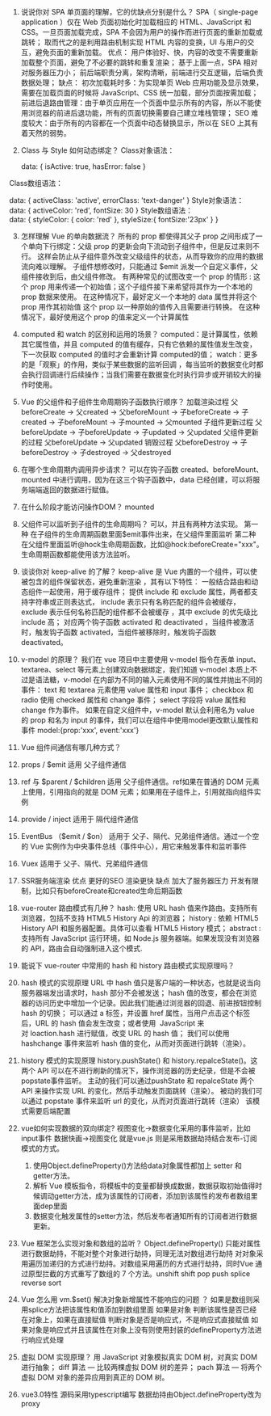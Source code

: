 1. 说说你对 SPA 单页面的理解，它的优缺点分别是什么？
  SPA（ single-page application ）仅在 Web 页面初始化时加载相应的 HTML、JavaScript 和 CSS。一旦页面加载完成，SPA 不会因为用户的操作而进行页面的重新加载或跳转；
  取而代之的是利用路由机制实现 HTML 内容的变换，UI 与用户的交互，避免页面的重新加载。
  优点：
    用户体验好、快，内容的改变不需要重新加载整个页面，避免了不必要的跳转和重复渲染；
    基于上面一点，SPA 相对对服务器压力小；
    前后端职责分离，架构清晰，前端进行交互逻辑，后端负责数据处理；
  缺点：
    初次加载耗时多：为实现单页 Web 应用功能及显示效果，需要在加载页面的时候将 JavaScript、CSS 统一加载，部分页面按需加载；
    前进后退路由管理：由于单页应用在一个页面中显示所有的内容，所以不能使用浏览器的前进后退功能，所有的页面切换需要自己建立堆栈管理；
    SEO 难度较大：由于所有的内容都在一个页面中动态替换显示，所以在 SEO 上其有着天然的弱势。

2. Class 与 Style 如何动态绑定？
  Class对象语法：
    <div v-bind:class="{ active: isActive, 'text-danger': hasError }"></div>
    data: {
      isActive: true,
      hasError: false
    }
  Class数组语法：
    <div v-bind:class="[isActive ? activeClass : '', errorClass]"></div>
    data: {
      activeClass: 'active',
      errorClass: 'text-danger'
    }
  Style对象语法：
    <div v-bind:style="{ color: activeColor, fontSize: fontSize + 'px' }"></div>
    data: {
      activeColor: 'red',
      fontSize: 30
    }
  Style数组语法：
    <div v-bind:style="[styleColor, styleSize]"></div>
    data: {
      styleColor: {
        color: 'red'
      },
      styleSize:{
        fontSize:'23px'
      }
    }

3. 怎样理解 Vue 的单向数据流？
  所有的 prop 都使得其父子 prop 之间形成了一个单向下行绑定：父级 prop 的更新会向下流动到子组件中，但是反过来则不行。
  这样会防止从子组件意外改变父级组件的状态，从而导致你的应用的数据流向难以理解。
  子组件想修改时，只能通过 $emit 派发一个自定义事件，父组件接收到后，由父组件修改。
  有两种常见的试图改变一个 prop 的情形 :
    这个 prop 用来传递一个初始值；这个子组件接下来希望将其作为一个本地的 prop 数据来使用。 在这种情况下，最好定义一个本地的 data 属性并将这个 prop 用作其初始值
    这个 prop 以一种原始的值传入且需要进行转换。 在这种情况下，最好使用这个 prop 的值来定义一个计算属性

4. computed 和 watch 的区别和运用的场景？
  computed：是计算属性，依赖其它属性值，并且 computed 的值有缓存，只有它依赖的属性值发生改变，下一次获取 computed 的值时才会重新计算 computed的值；
  watch：更多的是「观察」的作用，类似于某些数据的监听回调 ，每当监听的数据变化时都会执行回调进行后续操作；当我们需要在数据变化时执行异步或开销较大的操作时使用。

5. Vue 的父组件和子组件生命周期钩子函数执行顺序？
  加载渲染过程
    父beforeCreate -> 父created -> 父beforeMount -> 子beforeCreate -> 子created -> 子beforeMount -> 子mounted -> 父mounted
  子组件更新过程
    父beforeUpdate -> 子beforeUpdate -> 子updated -> 父updated
  父组件更新的过程
    父beforeUpdate -> 父updated
  销毁过程
    父beforeDestroy -> 子beforeDestroy -> 子destroyed -> 父destroyed

6. 在哪个生命周期内调用异步请求？
  可以在钩子函数 created、beforeMount、mounted 中进行调用，因为在这三个钩子函数中，data 已经创建，可以将服务端端返回的数据进行赋值。

7. 在什么阶段才能访问操作DOM？
  mounted

8. 父组件可以监听到子组件的生命周期吗？
  可以，并且有两种方法实现。
  第一种
    在子组件的生命周期函数里面$emit事件出来，在父组件里面监听
  第二种
    在父组件里面监听@hock生命周期函数，比如@hock:beforeCreate="xxx"。生命周期函数都能使用该方法监听。

9. 谈谈你对 keep-alive 的了解？
  keep-alive 是 Vue 内置的一个组件，可以使被包含的组件保留状态，避免重新渲染 ，其有以下特性：
    一般结合路由和动态组件一起使用，用于缓存组件；
    提供 include 和 exclude 属性，两者都支持字符串或正则表达式， include 表示只有名称匹配的组件会被缓存，exclude 表示任何名称匹配的组件都不会被缓存 ，其中 exclude 的优先级比 include 高；
    对应两个钩子函数 activated 和 deactivated ，当组件被激活时，触发钩子函数 activated，当组件被移除时，触发钩子函数 deactivated。

10. v-model 的原理？
  我们在 vue 项目中主要使用 v-model 指令在表单 input、textarea、select 等元素上创建双向数据绑定，我们知道 v-model 本质上不过是语法糖，v-model 在内部为不同的输入元素使用不同的属性并抛出不同的事件：
  text 和 textarea 元素使用 value 属性和 input 事件；
  checkbox 和 radio 使用 checked 属性和 change 事件；
  select 字段将 value 属性和 change 作为事件。
  如果在自定义组件中，v-model 默认会利用名为 value 的 prop 和名为 input 的事件，我们可以在组件中使用model更改默认属性和事件 model:{prop:'xxx', event:'xxx'}

11. Vue 组件间通信有哪几种方式？
  1. props / $emit 适用 父子组件通信
  2. ref 与 $parent / $children 适用 父子组件通信。ref如果在普通的 DOM 元素上使用，引用指向的就是 DOM 元素；如果用在子组件上，引用就指向组件实例
  4. provide / inject 适用于 隔代组件通信
  3. EventBus （$emit / $on） 适用于 父子、隔代、兄弟组件通信。通过一个空的 Vue 实例作为中央事件总线（事件中心），用它来触发事件和监听事件
  5. Vuex 适用于 父子、隔代、兄弟组件通信

12. SSR服务端渲染
  优点
    更好的SEO
    渲染更快
  缺点
    加大了服务器压力
    开发有限制，比如只有beforeCreate和created生命后期函数

13. vue-router 路由模式有几种？ 
  hash:  使用 URL hash 值来作路由。支持所有浏览器，包括不支持 HTML5 History Api 的浏览器；
  history :  依赖 HTML5 History API 和服务器配置。具体可以查看 HTML5 History 模式；
  abstract :  支持所有 JavaScript 运行环境，如 Node.js 服务器端。如果发现没有浏览器的 API，路由会自动强制进入这个模式.

14. 能说下 vue-router 中常用的 hash 和 history 路由模式实现原理吗？
  1. hash 模式的实现原理
    URL 中 hash 值只是客户端的一种状态，也就是说当向服务器端发出请求时，hash 部分不会被发送；
    hash 值的改变，都会在浏览器的访问历史中增加一个记录。因此我们能通过浏览器的回退、前进按钮控制hash 的切换；
    可以通过 a 标签，并设置 href 属性，当用户点击这个标签后，URL 的 hash 值会发生改变；或者使用  JavaScript 来对 loaction.hash 进行赋值，改变 URL 的 hash 值；
    我们可以使用 hashchange 事件来监听 hash 值的变化，从而对页面进行跳转（渲染）。
  2. history 模式的实现原理
    history.pushState() 和 history.repalceState()。这两个 API 可以在不进行刷新的情况下，操作浏览器的历史纪录，但是不会被popstate事件监听。
    主动的我们可以通过pushState 和 repalceState 两个 API 来操作实现 URL 的变化，然后手动触发页面跳转（渲染）。
    被动的我们可以通过 popstate 事件来监听 url 的变化，从而对页面进行跳转（渲染）
    该模式需要后端配置

15. vue如何实现数据的双向绑定?
  视图变化->数据变化采用的事件监听，比如input事件
  数据快画->视图变化 就是vue.js 则是采用数据劫持结合发布-订阅模式的方式。
    1. 使用Object.defineProperty()方法给data对象属性都加上 setter 和 getter方法。
    2. 解析 Vue 模板指令，将模板中的变量都替换成数据，数据获取初始值得时候调动getter方法，成为该属性的订阅者，添加到该属性的发布者数组里面dep里面
    3. 数据变化触发属性的setter方法，然后发布者通知所有的订阅者进行数据更新。

16. Vue 框架怎么实现对象和数组的监听？
  Object.defineProperty() 只能对属性进行数据劫持，不能对整个对象进行劫持，同理无法对数组进行劫持
  对对象采用遍历加递归的方式进行劫持。对数组采用遍历的方式进行劫持，同时Vue 通过原型拦截的方式重写了数组的 7 个方法。unshift shift pop push splice reverse sort

17. Vue 怎么用 vm.$set() 解决对象新增属性不能响应的问题 ？
  如果是数组则采用splice方法把该属性和值添加到数组里面
  如果是对象
    判断该属性是否已经在对象上，如果在直接赋值
    判断对象是否是响应式，不是响应式直接赋值
    如果对象是响应式并且该属性在对象上没有则使用封装的defineProperty方法进行响应式处理

18. 虚拟 DOM 实现原理？
  用 JavaScript 对象模拟真实 DOM 树，对真实 DOM 进行抽象；
  diff 算法 — 比较两棵虚拟 DOM 树的差异；
  pach 算法 — 将两个虚拟 DOM 对象的差异应用到真正的 DOM 树。

19. vue3.0特性
  源码采用typescript编写
  数据劫持由Object.defineProperty改为proxy
